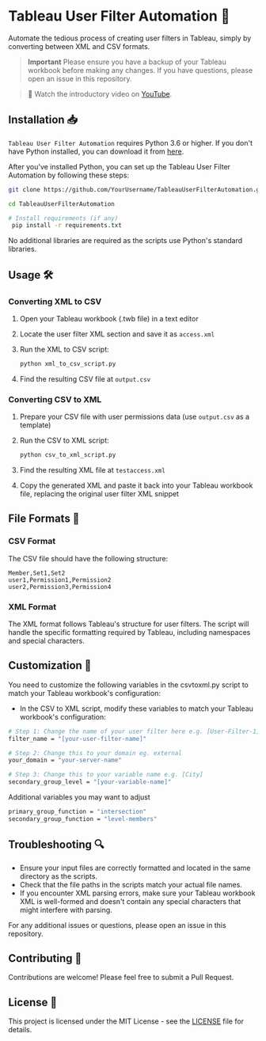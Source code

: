 ﻿# Tableau User Filter Automation 🔄

Automate the tedious process of creating user filters in Tableau, simply by converting between XML and CSV formats.

> **Important** Please ensure you have a backup of your Tableau workbook before making any changes. If you have questions, please open an issue in this repository.

> **🎥** Watch the introductory video on [YouTube](https://youtu.be/pQrJjdo_f2w).

## Installation 📥

`Tableau User Filter Automation` requires Python 3.6 or higher. If you don't have Python installed, you can download it from [here](https://www.python.org/downloads/).

After you've installed Python, you can set up the Tableau User Filter Automation by following these steps:

```bash
git clone https://github.com/YourUsername/TableauUserFilterAutomation.git

cd TableauUserFilterAutomation

# Install requirements (if any)
 pip install -r requirements.txt

```

No additional libraries are required as the scripts use Python's standard libraries.

## Usage 🛠️

### Converting XML to CSV

1. Open your Tableau workbook (.twb file) in a text editor
2. Locate the user filter XML section and save it as `access.xml`
3. Run the XML to CSV script:

    ```bash
    python xml_to_csv_script.py
    ```

4. Find the resulting CSV file at `output.csv`

### Converting CSV to XML

1. Prepare your CSV file with user permissions data (use `output.csv` as a template)
2. Run the CSV to XML script:

    ```bash
    python csv_to_xml_script.py
    ```

3. Find the resulting XML file at `testaccess.xml`
4. Copy the generated XML and paste it back into your Tableau workbook file, replacing the original user filter XML snippet

## File Formats 📄

### CSV Format

The CSV file should have the following structure:

```csv
Member,Set1,Set2
user1,Permission1,Permission2
user2,Permission3,Permission4
```

### XML Format

The XML format follows Tableau's structure for user filters. The script will handle the specific formatting required by Tableau, including namespaces and special characters.

## Customization 🔧

You need to customize the following variables in the csvtoxml.py script to match your Tableau workbook's configuration:

- In the CSV to XML script, modify these variables to match your Tableau workbook's configuration:
  
```bash
# Step 1: Change the name of your user filter here e.g. [User-Filter-1]
filter_name = "[your-user-filter-name]"

# Step 2: Change this to your domain eg. external
your_domain = "your-server-name"

# Step 3: Change this to your variable name e.g. [City]
secondary_group_level = "[your-variable-name]"
```

Additional variables you may want to adjust

```bash
primary_group_function = "intersection"
secondary_group_function = "level-members"
```

## Troubleshooting 🔍

- Ensure your input files are correctly formatted and located in the same directory as the scripts.
- Check that the file paths in the scripts match your actual file names.
- If you encounter XML parsing errors, make sure your Tableau workbook XML is well-formed and doesn't contain any special characters that might interfere with parsing.

For any additional issues or questions, please open an issue in this repository.

## Contributing 🤝

Contributions are welcome! Please feel free to submit a Pull Request.

## License 📜

This project is licensed under the MIT License - see the [LICENSE](LICENSE) file for details.
